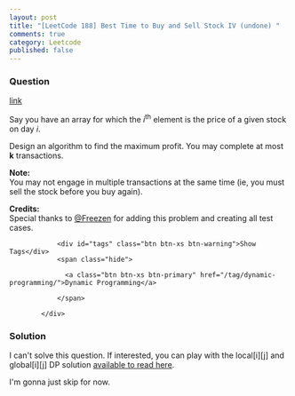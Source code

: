 ```yaml
---
layout: post
title: "[LeetCode 188] Best Time to Buy and Sell Stock IV (undone) "
comments: true
category: Leetcode
published: false
---
```


### Question 

[link](https://leetcode.com/problems/best-time-to-buy-and-sell-stock-iv/)

<div class="question-content">
              <p></p><p>Say you have an array for which the <i>i</i><sup>th</sup> element is the price of a given stock on day <i>i</i>.</p>

<p>Design an algorithm to find the maximum profit. You may complete at most <b>k</b> transactions.</p>

<p><b>Note:</b><br>
You may not engage in multiple transactions at the same time (ie, you must sell the stock before you buy again).</p>

<p><b>Credits:</b><br>Special thanks to <a href="https://oj.leetcode.com/discuss/user/Freezen">@Freezen</a> for adding this problem and creating all test cases.</p><p></p>
              
                <div id="tags" class="btn btn-xs btn-warning">Show Tags</div>
                <span class="hide">
                  
                  <a class="btn btn-xs btn-primary" href="/tag/dynamic-programming/">Dynamic Programming</a>
                  
                </span>
              
            </div>

### Solution

I can't solve this question. If interested, you can play with the local[i][j] and global[i][j] DP solution [available to read here](http://blog.csdn.net/linhuanmars/article/details/23236995). 

I'm gonna just skip for now.

